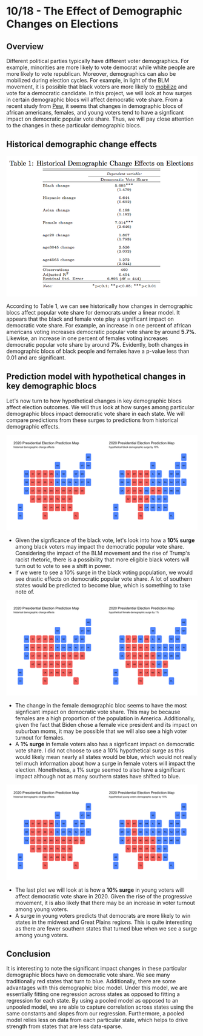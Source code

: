 # 10/18 - The Effect of Demographic Changes on Elections

## Overview

Different political parties typically have different voter demographics. For example, minorities are more likely to vote democrat while white people are more likely to vote republican. Moreover, demographics can also be mobilized during election cycles. For example, in light of the BLM movement, it is possible that black voters are more likely to [mobilize](https://fivethirtyeight.com/features/the-partisan-gender-and-generational-differences-among-black-voters-heading-into-election-day/) and vote for a democratic candidate. In this project, we will look at how surges in certain demographic blocs will affect democratic vote share. From a recent study from [Pew](https://www.pewresearch.org/methods/2020/09/08/democrats-made-gains-from-multiple-sources-in-2018-midterm-victories/), it seems that changes in demographic blocs of african americans, females, and young voters tend to have a signficant impact on democratic popular vote share. Thus, we will pay close attention to the changes in these particular demographic blocs. 

## Historical demographic change effects

![](../figures/dem_table.png)

According to Table 1, we can see historically how changes in demographic blocs affect popular vote share for democrats under a linear model. It appears that the black and female vote play a significant impact on democratic vote share. For example, an increase in one percent of african americans voting increases democratic popular vote share by around **5.7%**. Likewise, an increase in one percent of females voting increases democratic popular vote share by around **7%**. Evidently, both changes in demographic blocs of black people and females have a p-value less than 0.01 and are significant. 

## Prediction model with hypothetical changes in key demographic blocs

Let's now turn to how hypothetical changes in key demographic blocs affect election outcomes. We will thus look at how surges among particular demographic blocs impact democratic vote share in each state. We will compare predictions from these surges to predictions from historical demographic effects. 

![](../figures/black.png)

+ Given the signficance of the black vote, let's look into how a **10% surge** among black voters may impact the democratic popular vote share. Considering the impact of the BLM movement and the rise of Trump's racist rhetoric, there is a possibility that more eligible black voters will turn out to vote to see a shift in power.
+ If we were to see a 10% surge in the black voting population, we would see drastic effects on democratic popular vote share. A lot of southern states would be predicted to become blue, which is something to take note of. 

![](../figures/female.png)

+ The change in the female demographic bloc seems to have the most signficant impact on democratic vote share. This may be because females are a high proportion of the population in America. Additionally, given the fact that Biden chose a female vice president and its impact on suburban moms, it may be possible that we will also see a high voter turnout for females. 
+ A **1% surge** in female voters also has a signficant impact on democratic vote share. I did not choose to use a 10% hypothetical surge as this would likely mean nearly all states would be blue, which would not really tell much information about how a surge in female voters will impact the election. Nonetheless, a 1% surge seemed to also have a significant impact although not as many southern states have shifted to blue. 

![](../figures/young.png)

+ The last plot we will look at is how a **10% surge** in young voters will affect democratic vote share in 2020. Given the rise of the progressive movement, it is also likely that there may be an increase in voter turnout among young voters. 
+ A surge in young voters predicts that democrats are more likely to win states in the midwest and Great Plains regions. This is quite interesting as there are fewer southern states that turned blue when we see a surge among young voters. 

## Conclusion

It is interesting to note the significant impact changes in these particular demographic blocs have on democratic vote share. We see many traditionally red states that turn to blue. Additionally, there are some advantages with this demographic bloc model. Under this model, we are essentially fitting one regression across states as opposed to fitting a regression for each state. By using a pooled model as opposed to an unpooled model, we are able to capture correlation across states using the same constants and slopes from our regression. Furthermore, a pooled model relies less on data from each particular state, which helps to drive strength from states that are less data-sparse. 


 